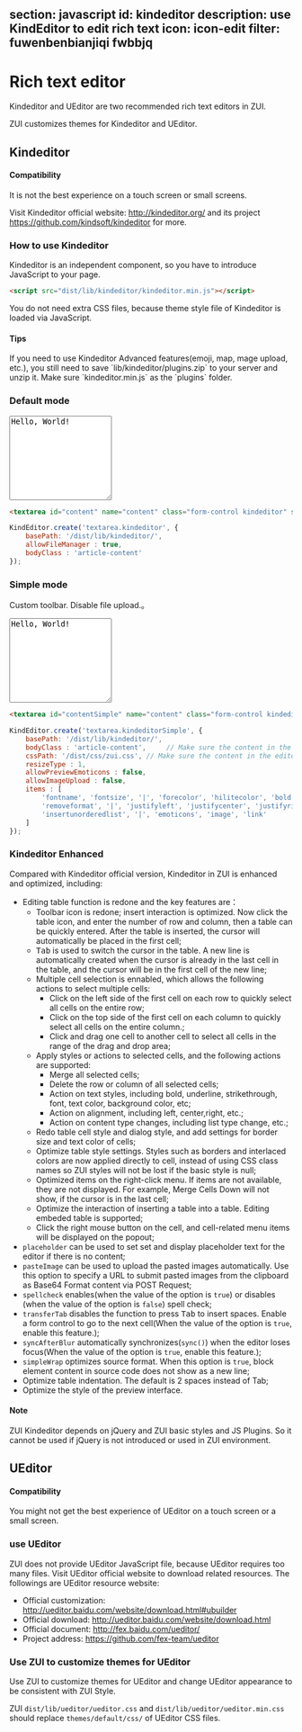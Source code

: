 ﻿section: javascript
id: kindeditor
description: use KindEditor to edit rich text
icon: icon-edit
filter: fuwenbenbianjiqi fwbbjq
---

# Rich text editor

Kindeditor and UEditor are two recommended rich text editors in ZUI.

ZUI customizes themes for Kindeditor and UEditor.

## Kindeditor

<div class="alert alert-danger">
  <h4>Compatibility</h4>
  <p>It is not the best experience on a touch screen or small screens.</p>
</div>

Visit Kindeditor official website: <a target="_blank" href="http://kindeditor.org/">http://kindeditor.org/</a> and its project <a target="_blank" href="https://github.com/kindsoft/kindeditor">https://github.com/kindsoft/kindeditor</a> for more.

### How to use Kindeditor

Kindeditor is an independent component, so you have to introduce JavaScript to your page.

```html
<script src="dist/lib/kindeditor/kindeditor.min.js"></script>
```

You do not need extra CSS files, because theme style file of Kindeditor is loaded via JavaScript.

<div class="alert alert-primary">
  <h4>Tips</h4>
  <p>If you need to use Kindeditor Advanced features(emoji, map, mage upload, etc.), you still need to save `lib/kindeditor/plugins.zip` to your server and unzip it. Make sure `kindeditor.min.js` as the `plugins` folder.</p>
</div>

### Default mode

<example>
  <textarea id="content" name="content" class="form-control kindeditor" style="height:150px;">Hello, World!</textarea>
</example>

```html
<textarea id="content" name="content" class="form-control kindeditor" style="height:150px;">Hello, World!</textarea>
```

```js
KindEditor.create('textarea.kindeditor', {
    basePath: '/dist/lib/kindeditor/',
    allowFileManager : true,
    bodyClass : 'article-content'
});
```

### Simple mode

Custom toolbar. Disable file upload.。

<example>
  <textarea id="contentSimple" name="content" class="form-control kindeditorSimple" style="height:150px;">Hello, World!</textarea>
</example>

```html
<textarea id="contentSimple" name="content" class="form-control kindeditorSimple" style="height:150px;">Hello, World!</textarea>
```

```js
KindEditor.create('textarea.kindeditorSimple', {
    basePath: '/dist/lib/kindeditor/',
    bodyClass : 'article-content',     // Make sure the content in the editor is also applied ZUI style.
    cssPath: '/dist/css/zui.css', // Make sure the content in the editor is also applied ZUI style.
    resizeType : 1,
    allowPreviewEmoticons : false,
    allowImageUpload : false,
    items : [
        'fontname', 'fontsize', '|', 'forecolor', 'hilitecolor', 'bold', 'italic', 'underline',
        'removeformat', '|', 'justifyleft', 'justifycenter', 'justifyright', 'insertorderedlist',
        'insertunorderedlist', '|', 'emoticons', 'image', 'link'
    ]
});
```

<script>
function onPageLoad() {
  return false;
}
function afterPageLoad() {
    var initKindeditor = function(){
        var K = window.KindEditor;
        if(K) {
            K.create('textarea.kindeditor', {
                basePath: 'dist/lib/kindeditor/',
                allowFileManager : true,
                bodyClass : 'article-content',
                cssPath: '/dist/css/zui.css'
            });

            K.create('textarea.kindeditorSimple', {
                basePath: '/dist/lib/kindeditor/',
                bodyClass : 'article-content',
                cssPath: '/dist/css/zui.css',
                resizeType : 1,
                allowPreviewEmoticons : false,
                allowImageUpload : false,
                items : [
                    'fontname', 'fontsize', '|', 'forecolor', 'hilitecolor', 'bold', 'italic', 'underline',
                    'removeformat', '|', 'justifyleft', 'justifycenter', 'justifyright', 'insertorderedlist',
                    'insertunorderedlist', '|', 'emoticons', 'image', 'link'
                ]
            });
        }
        setTimeout($.doc.stopPageLoading, 500);
    };

    $.getScript('dist/lib/kindeditor/kindeditor.min.js', initKindeditor);

    $(document).on('click', '.ke-dialog-mask, .ke-dialog', function(e){
        e.stopPropagation();
    });
}
</script>

### Kindeditor Enhanced

Compared with Kindeditor official version, Kindeditor in ZUI is enhanced and optimized, including:

* Editing table function is redone and the key features are：
  * Toolbar icon is redone; insert interaction is optimized. Now click the table icon, and enter the number of row and column, then a table can be quickly entered. After the table is inserted, the cursor will automatically be placed in the first cell;
  * <kbd>Tab</kbd> is used to switch the cursor in the table. A new line is automatically created when the cursor is already in the last cell in the table, and the cursor will be in the first cell of the new line;
  * Multiple cell selection is ennabled, which allows the following actions to select multiple cells:
    * Click on the left side of the first cell on each row to quickly select all cells on the entire row;
    * Click on the top side of the first cell on each column to quickly select all cells on the entire column.;
    * Click and drag one cell to another cell to select all cells in the range of the drag and drop area;
  * Apply styles or actions to selected cells, and the following actions are supported:
    * Merge all selected cells;
    * Delete the row or column of all selected cells;
    * Action on text styles, including bold, underline, strikethrough, font, text color, background color, etc;
    * Action on alignment, including left, center,right, etc.;
    * Action on content type changes, including list type change, etc.;
  * Redo table cell style and dialog style, and add settings for border size and text color of cells;
  * Optimize table style settings. Styles such as borders and interlaced colors are now applied directly to cell, instead of using CSS class names so ZUI styles will not be lost if the basic style is null;
  * Optimized items on the right-click menu. If items are not available, they are not displayed. For example, Merge Cells Down will not show, if the cursor is in the last cell;
  * Optimize the interaction of inserting a table into a table. Editing embeded table is supported;
  * Click the right mouse button on the cell, and cell-related menu items will be displayed on the popout;
* `placeholder` can be used to set set and display placeholder text for the editor if there is no content;
* `pasteImage` can be used to upload the pasted images automatically. Use this option to specify a URL to submit pasted images from the clipboard as Base64 Format content via POST Request;
* `spellcheck` enables(when the value of the option is `true`) or disables (when the value of the option is `false`) spell check;
* `transferTab` disables the function to press  <kbd>Tab</kbd> to insert spaces. Enable a form control to go to the next cell(When the value of the option is `true`, enable this feature.);
* `syncAfterBlur` automatically synchronizes(`sync()`) when the editor loses focus(When the value of the option is `true`, enable this feature.);
* `simpleWrap` optimizes source format. When this option is `true`, block element content in source code does not show as a new line;
* Optimize table indentation. The default is 2 spaces instead of Tab;
* Optimize the style of the preview interface.

<div class="alert alert-info">
  <h4>Note</h4>
  <p>ZUI Kindeditor depends on jQuery and ZUI basic styles and JS Plugins. So it cannot be used if jQuery is not introduced or used in ZUI environment.</p>
</div>

## UEditor

<div class="alert alert-danger">
  <h4>Compatibility</h4>
  <p>You might not get the best experience of UEditor on a touch screen or a small screen.</p>
</div>

### use UEditor

ZUI does not provide UEditor JavaScript file, because UEditor requires too many  files. Visit UEditor official website to download related resources. The followings are UEditor resource website:

 - Official customization: <a target="_blank" href="http://ueditor.baidu.com/website/download.html#ubuilder">http://ueditor.baidu.com/website/download.html#ubuilder</a>
 - Official download: <a target="_blank" href="http://ueditor.baidu.com/website/download.html">http://ueditor.baidu.com/website/download.html</a>
 - Official document: <a target="_blank" href="http://fex.baidu.com/ueditor/">http://fex.baidu.com/ueditor/</a>
 - Project address: <a target="_blank" href="https://github.com/fex-team/ueditor">https://github.com/fex-team/ueditor</a>

### Use ZUI to customize themes for UEditor

Use ZUI to customize themes for UEditor and change UEditor appearance to be consistent with ZUI Style.

ZUI `dist/lib/ueditor/ueditor.css` and `dist/lib/ueditor/ueditor.min.css` should replace `themes/default/css/` of UEditor CSS files.
